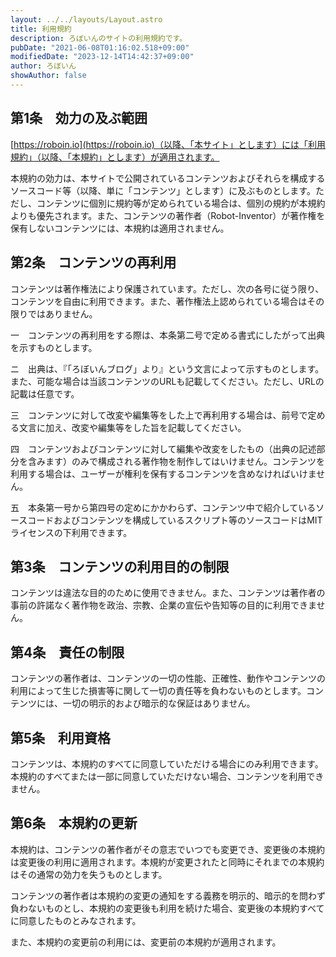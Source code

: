 ```yaml
---
layout: ../../layouts/Layout.astro
title: 利用規約
description: ろぼいんのサイトの利用規約です。
pubDate: "2021-06-08T01:16:02.518+09:00"
modifiedDate: "2023-12-14T14:42:37+09:00"
author: ろぼいん
showAuthor: false
---
```


## 第1条　効力の及ぶ範囲

[https://roboin.io](https://roboin.io)（以降、「本サイト」とします）には「利用規約」（以降、「本規約」とします）が適用されます。

本規約の効力は、本サイトで公開されているコンテンツおよびそれらを構成するソースコード等（以降、単に「コンテンツ」とします）に及ぶものとします。ただし、コンテンツに個別に規約等が定められている場合は、個別の規約が本規約よりも優先されます。また、コンテンツの著作者（Robot-Inventor）が著作権を保有しないコンテンツには、本規約は適用されません。

## 第2条　コンテンツの再利用

コンテンツは著作権法により保護されています。ただし、次の各号に従う限り、コンテンツを自由に利用できます。また、著作権法上認められている場合はその限りではありません。

一　コンテンツの再利用をする際は、本条第二号で定める書式にしたがって出典を示すものとします。

ニ　出典は、『「ろぼいんブログ」より』という文言によって示すものとします。また、可能な場合は当該コンテンツのURLも記載してください。ただし、URLの記載は任意です。

三　コンテンツに対して改変や編集等をした上で再利用する場合は、前号で定める文言に加え、改変や編集等をした旨を記載してください。

四　コンテンツおよびコンテンツに対して編集や改変をしたもの（出典の記述部分を含みます）のみで構成される著作物を制作してはいけません。コンテンツを利用する場合は、ユーザーが権利を保有するコンテンツを含めなければいけません。

五　本条第一号から第四号の定めにかかわらず、コンテンツ中で紹介しているソースコードおよびコンテンツを構成しているスクリプト等のソースコードはMITライセンスの下利用できます。

## 第3条　コンテンツの利用目的の制限

コンテンツは違法な目的のために使用できません。また、コンテンツは著作者の事前の許諾なく著作物を政治、宗教、企業の宣伝や告知等の目的に利用できません。

## 第4条　責任の制限

コンテンツの著作者は、コンテンツの一切の性能、正確性、動作やコンテンツの利用によって生じた損害等に関して一切の責任等を負わないものとします。コンテンツには、一切の明示的および暗示的な保証はありません。

## 第5条　利用資格

コンテンツは、本規約のすべてに同意していただける場合にのみ利用できます。本規約のすべてまたは一部に同意していただけない場合、コンテンツを利用できません。

## 第6条　本規約の更新

本規約は、コンテンツの著作者がその意志でいつでも変更でき、変更後の本規約は変更後の利用に適用されます。本規約が変更されたと同時にそれまでの本規約はその通常の効力を失うものとします。

コンテンツの著作者は本規約の変更の通知をする義務を明示的、暗示的を問わず負わないものとし、本規約の変更後も利用を続けた場合、変更後の本規約すべてに同意したものとみなされます。

また、本規約の変更前の利用には、変更前の本規約が適用されます。
